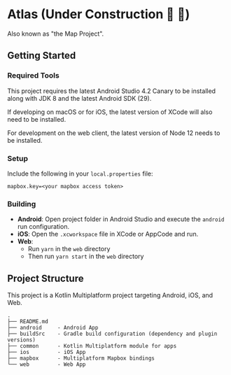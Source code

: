 # Atlas (Under Construction :construction: :construction_worker:)

Also known as "the Map Project".

## Getting Started

### Required Tools

This project requires the latest Android Studio 4.2 Canary to be installed along with JDK 8 and the latest Android SDK (29).

If developing on macOS or for iOS, the latest version of XCode will also need to be installed.

For development on the web client, the latest version of Node 12 needs to be installed.

### Setup

Include the following in your `local.properties` file:

```
mapbox.key=<your mapbox access token>
```

### Building

- **Android**: Open project folder in Android Studio and execute the `android` run configuration.
- **iOS**: Open the `.xcworkspace` file in XCode or AppCode and run.
- **Web**:
  - Run `yarn` in the `web` directory
  - Then run `yarn start` in the `web` directory

## Project Structure

This project is a Kotlin Multiplatform project targeting Android, iOS, and Web.

```
.
├── README.md
├── android     - Android App
├── buildSrc    - Gradle build configuration (dependency and plugin versions)
├── common      - Kotlin Multiplatform module for apps
├── ios         - iOS App
├── mapbox      - Multiplatform Mapbox bindings
└── web         - Web App
```

